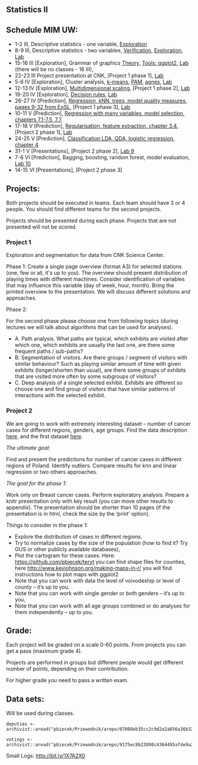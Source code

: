 Statistics II
-------------

Schedule MIM UW:
----------------

* 1-2 III,  Descriptive statistics - one variable, [Exploration](http://bit.ly/1RCz5EE) 
* 8-9 III,  Descriptive statistics - two variables, [Verification](https://pbiecek.gitbooks.io/przewodnik/content/Analiza/jak_badac_zaleznosci_pomiedzy_para_zmiennych.html), [Exploration](https://pbiecek.gitbooks.io/przewodnik/content/Analiza/jak_badac_rozklad_dwoch_zmiennych.html), [Lab](https://github.com/pbiecek/StatystykaII/blob/master/MIMUW_2016/materialy/lab2.R)
* 15-16 III [Exploration], Grammar of graphics [Theory](https://github.com/pbiecek/StatystykaII/blob/master/MIMUW_2016/materialy/grammarOfGraphics.pdf), [Tools: ggplot2](https://pbiecek.gitbooks.io/przewodnik/content/Wizualizacja/jak_tworzyc_wykresy_ggplot2.html), [Lab](https://github.com/pbiecek/StatystykaII/blob/master/MIMUW_2016/materialy/lab3.R) (there will be no classes - 16 III),
* 22-23 III Project presentation at CNK, [Project 1 phase 1], [Lab](https://github.com/pbiecek/StatystykaII/blob/master/MIMUW_2016/materialy/lab7.Rmd)
* 5-6 IV    [Exploration], Cluster analysis, [k-means](https://pbiecek.gitbooks.io/przewodnik/content/Analiza/beznadzoru/kmeans.html), [PAM](https://pbiecek.gitbooks.io/przewodnik/content/Analiza/beznadzoru/pam.html), [agnes](https://pbiecek.gitbooks.io/przewodnik/content/Analiza/beznadzoru/agnes.html),  [Lab](https://github.com/pbiecek/StatystykaII/blob/master/MIMUW_2016/materialy/lab4.R)
* 12-13 IV  [Exploration], [Multidimensional scaling](https://pbiecek.gitbooks.io/przewodnik/content/Analiza/beznadzoru/mds.html), [Project 1 phase 2],   [Lab](https://github.com/pbiecek/StatystykaII/blob/master/MIMUW_2016/materialy/lab5.Rmd)
* 19-20 IV  [Exploration], [Decision rules](https://pbiecek.gitbooks.io/przewodnik/content/Analiza/beznadzoru/rules.html), [Lab](https://github.com/pbiecek/StatystykaII/blob/master/MIMUW_2016/materialy/lab6.Rmd)
* 26-27 IV  [Prediction], [Regression, kNN, trees, model quality measures, pages 9-32 from EoSL](http://statweb.stanford.edu/~tibs/ElemStatLearn/), [Project 1 phase 3], [Lab](https://github.com/pbiecek/StatystykaII/blob/master/MIMUW_2016/materialy/lab7.Rmd)
* 10-11 V   [Prediction], [Regression with many variables, model selection, chapters 7.1-7.5, 7.7](http://statweb.stanford.edu/~tibs/ElemStatLearn/),
* 17-18 V   [Prediction], [Regularisation, feature extraction, chapter 3.4](http://statweb.stanford.edu/~tibs/ElemStatLearn/), [Project 2 phase 1], [Lab](https://github.com/pbiecek/StatystykaII/blob/master/MIMUW_2016/materialy/lab8.Rmd)
* 24-25 V   [Prediction], [Classification LDA, QDA, logistic regression, chapter 4](http://statweb.stanford.edu/~tibs/ElemStatLearn/)
* 31-1 V    [Presentations], [Project 2 phase 2], [Lab 9](https://github.com/pbiecek/StatystykaII/blob/master/MIMUW_2016/materialy/lab9.Rmd)
* 7-8 VI    [Prediction], Bagging, boosting, random forest, model evaluation, [Lab 10](https://github.com/pbiecek/StatystykaII/blob/master/MIMUW_2016/materialy/lab10.Rmd)
* 14-15 VI  [Presentations], [Project 2 phase 3]

Projects:
---------

Both projects should be executed in teams. Each team should have 3 or 4 people. You should find different teams for the second projects. 

Projects should be presented during each phase. Projects that are not presented will not be scored.

### Project 1

Exploration and segmentation for data from CNK Science Center.

Phase 1: 
Create a single page overview (format A3) for selected stations (one, few or all, it's up to you).
The overview should present distribution of playing times with different machines. 
Consider identification of variables that may influence this variable (day of week, hour, month).
Bring the printed overview to the presentation. We will discuss different solutions and approaches.

Phase 2: 

For the second phase please choose one from following topics (during lectures we will talk about algorithms that can be used for analyses). 

 + A. Path analysis. What paths are typical, which exhibits are visited after which one, which exhibits are usually the last one, are there some frequent paths / sub-paths?
 + B. Segmentation of visitors. Are there groups / segment of visitors with similar behaviour? Such as playing similar amount of time with given exhibits (longer/shorten than usual), are there some groups of exhibits that are visited more often by some subgroups of visitors?
 + C. Deep analysis of a single selected exhibit. Exhibits are different so choose one and find group of visitors that have similar patterns of interactions with the selected exhibit. 
 




### Project 2 

We are going to work with extremely interesting dataset – number of cancer cases for different regions, genders, age groups. Find the data description [here](https://www.dropbox.com/s/pk27k65b6co2lu0/desc?dl=0), and the first dataset [here](https://www.dropbox.com/s/a46zo0ra6d4fi1w/dane_BRCA.csv?dl=0).

*The ultimate goal:*

Find and present the predictions for number of cancer cases in different regions of Poland.
Identify outliers. Compare results for knn and linear regression or two others approaches.


*The goal for the phase 1:*

Work only on Breast cancer cases. Perform exploratory analysis. Prepare a knitr presentation only with key result (you can move other results to appendix). The presentation should be shorter than 10 pages (if the presentation is in html, check the size by the ‘print’ option).

Things to consider in the phase 1:

-	Explore the distribution of cases in different regions.
-	Try to normalize cases by the size of the population (how to find it? Try GUS or other publicly available databases),
-	Plot the cartogram for these  cases. Here: https://github.com/pbiecek/teryt you can find shape files for counties, here http://www.kevjohnson.org/making-maps-in-r/ you will find instructions how to plot maps with ggplot2
-	Note that you can work with data the level of voivodeship or level of county – it’s up to you. 
-	Note that you can work with single gender or both genders – it’s up to you,
-	Note that you can work with all age groups combined or do analyses for them independently – up to you.


Grade:
------

Each project will be graded on a scale 0-60 points.
From projects you can get a pass (maximum grade 4).

Projects are performed in groups but different people would get different number of points, depending on their contribution.

For higher grade you need to pass a written exam.


Data sets:
----------

Will be used during classes.

```
deputies <- archivist::aread("pbiecek/Przewodnik/arepo/07088eb35cc2c9d2a2a856a36b3253ad")

votings <- archivist::aread("pbiecek/Przewodnik/arepo/9175ec8b23098c4364495afde9a2cc17")
```

Small Logs: http://bit.ly/1X7A2X0
